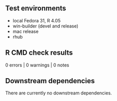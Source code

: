 ## Test environments
* local Fedora 31, R 4.05
* win-builder (devel and release)
* mac release
* rhub


## R CMD check results
0 errors | 0 warnings | 0 notes


## Downstream dependencies
There are currently no downstream dependencies.